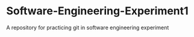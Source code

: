 # Software-Engineering-Experiment1
A repository for practicing git in software engineering experiment
